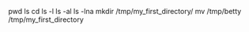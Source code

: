 pwd
ls
cd
ls -l
ls -al
ls -lna
mkdir /tmp/my_first_directory/
mv /tmp/betty /tmp/my_first_directory
